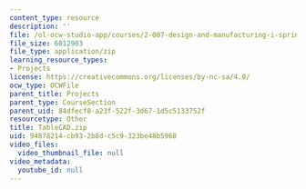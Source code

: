 ```yaml
---
content_type: resource
description: ''
file: /ol-ocw-studio-app/courses/2-007-design-and-manufacturing-i-spring-2009/94878214cb932b8dc5c9323be48b5968_TableCAD.zip
file_size: 6012903
file_type: application/zip
learning_resource_types:
- Projects
license: https://creativecommons.org/licenses/by-nc-sa/4.0/
ocw_type: OCWFile
parent_title: Projects
parent_type: CourseSection
parent_uid: 84dfecf8-a23f-522f-3d67-1d5c5133752f
resourcetype: Other
title: TableCAD.zip
uid: 94878214-cb93-2b8d-c5c9-323be48b5968
video_files:
  video_thumbnail_file: null
video_metadata:
  youtube_id: null
---
```

